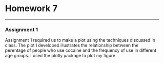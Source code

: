 # Homework 7
--------

### Assignment 1

Assignment 1 required us to make a plot using the techniques discussed in class. The plot I developed illustrates the relationship between the perentage of people who use cocaine and the frequency of use in different age groups. I used the plotly package to plot my figure.
